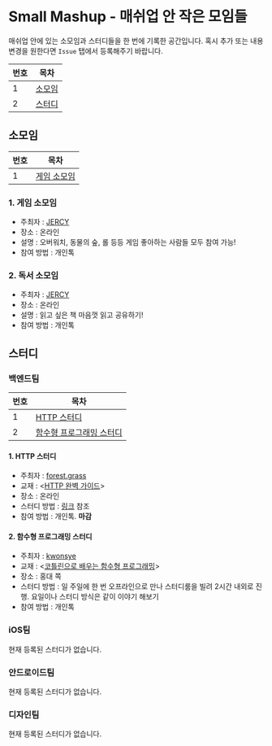 # Small Mashup - 매쉬업 안 작은 모임들

매쉬업 안에 있는 소모임과 스터디들을 한 번에 기록한 공간입니다. 혹시 추가 또는 내용 변경을 원한다면 `Issue` 탭에서 등록해주기 바랍니다.

|번호|목차|
|---|---|
|1|[소모임](#소모임)|
|2|[스터디](#스터디)|

## 소모임

|번호|목차|
|---|---|
|1|[게임 소모임](#1-게임-소모임)|

### 1. 게임 소모임

- 주최자 : [JERCY](https://github.com/Jeasunglee)
- 장소 : 온라인  
- 설명 : 오버워치, 동물의 숲, 롤 등등 게임 좋아하는 사람들 모두 참여 가능!
- 참여 방법 : 개인톡

### 2. 독서 소모임

- 주최자 : [JERCY](https://github.com/Jeasunglee)
- 장소 : 온라인  
- 설명 : 읽고 싶은 책 마음껏 읽고 공유하기!
- 참여 방법 : 개인톡

## 스터디

### 백엔드팀

|번호|목차|
|---|---|
|1|[HTTP 스터디](#1-HTTP-스터디)|
|2|[함수형 프로그래밍 스터디](#2-함수형-프로그래밍-스터디)|

#### 1. HTTP 스터디

- 주최자 : [forest.grass](https://github.com/korea8378)
- 교재 : <[HTTP 완벽 가이드](http://www.yes24.com/Product/Goods/15381085)>  
- 장소 : 온라인  
- 스터디 방법 : [링크](https://www.notion.so/HTTP-69702cea7ec54823878d1d3392231e76) 참조
- 참여 방법 : 개인톡. **마감**

#### 2. 함수형 프로그래밍 스터디

- 주최자 : [kwonsye](https://github.com/kwonsye)
- 교재 : <[코틀린으로 배우는 함수형 프로그래밍](http://www.yes24.com/Product/Goods/84899008)>  
- 장소 : 홍대 쪽  
- 스터디 방법 : 일 주일에 한 번 오프라인으로 만나 스터디룸을 빌려 2시간 내외로 진행. 요일이나 스터디 방식은 같이 이야기 해보기
- 참여 방법 : 개인톡

### iOS팀

현재 등록된 스터디가 없습니다.

### 안드로이드팀

현재 등록된 스터디가 없습니다.

### 디자인팀

현재 등록된 스터디가 없습니다.